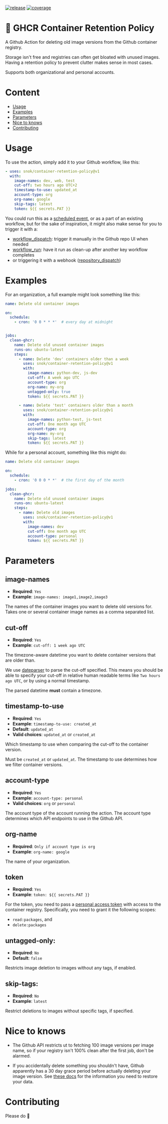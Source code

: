 [![release](https://img.shields.io/github/v/release/snok/container-retention-policy)](https://github.com/snok/container-retention-policy/releases/latest)
[![coverage](https://codecov.io/gh/snok/drf-openapi-tester/branch/master/graph/badge.svg)](https://codecov.io/gh/snok/container-retention-policy)

# 📘 GHCR Container Retention Policy

A Github Action for deleting old image versions from the Github container registry.

Storage isn't free and registries can often get bloated with unused images. Having a retention policy to prevent clutter
makes sense in most cases.

Supports both organizational and personal accounts.

# Content

- [Usage](#usage)
- [Examples](#examples)
- [Parameters](#parameters)
- [Nice to knows](#nice-to-knows)
- [Contributing](#contributing)

# Usage

To use the action, simply add it to your Github workflow, like this:

```yaml
- uses: snok/container-retention-policy@v1
  with:
    image-names: dev, web, test
    cut-off: two hours ago UTC+2
    timestamp-to-use: updated_at
    account-type: org
    org-name: google
    skip-tags: latest
    token: ${{ secrets.PAT }}
```

You could run this as
a [scheduled event](https://docs.github.com/en/actions/reference/events-that-trigger-workflows#schedule), or as a part
of an existing workflow, but for the sake of inspiration, it might also make sense for you to trigger it with a:

- [workflow_dispatch](https://docs.github.com/en/actions/reference/events-that-trigger-workflows#workflow_dispatch):
  trigger it manually in the Github repo UI when needed
- [workflow_run](https://docs.github.com/en/actions/reference/events-that-trigger-workflows#workflow_run): have it run
  as clean-up after another key workflow completes
- or triggering it with a
  webhook ([repository_dispatch](https://docs.github.com/en/actions/reference/events-that-trigger-workflows#repository_dispatch))

# Examples

For an organization, a full example might look something like this:

```yaml
name: Delete old container images

on:
  schedule:
    - cron: '0 0 * * *'  # every day at midnight


jobs:
  clean-ghcr:
    name: Delete old unused container images
    runs-on: ubuntu-latest
    steps:
      - name: Delete 'dev' containers older than a week
        uses: snok/container-retention-policy@v1
        with:
          image-names: python-dev, js-dev
          cut-off: A week ago UTC
          account-type: org
          org-name: my-org
          untagged-only: true
          token: ${{ secrets.PAT }}

      - name: Delete 'test' containers older than a month
        uses: snok/container-retention-policy@v1
        with:
          image-names: python-test, js-test
          cut-off: One month ago UTC
          account-type: org
          org-name: my-org
          skip-tags: latest
          token: ${{ secrets.PAT }}
```

While for a personal account, something like this might do:

```yaml
name: Delete old container images

on:
  schedule:
    - cron: '0 0 0 * *'  # the first day of the month

jobs:
  clean-ghcr:
    name: Delete old unused container images
    runs-on: ubuntu-latest
    steps:
      - name: Delete old images
        uses: snok/container-retention-policy@v1
        with:
          image-names: dev
          cut-off: One month ago UTC
          account-type: personal
          token: ${{ secrets.PAT }}
```

# Parameters

## image-names

* **Required**: `Yes`
* **Example**: `image-names: image1,image2,image3`

The names of the container images you want to delete old versions for. Takes one or several container image names as a
comma separated list.

## cut-off

* **Required**: `Yes`
* **Example**: `cut-off: 1 week ago UTC`

The timezone-aware datetime you want to delete container versions that are older than.

We use [dateparser](https://dateparser.readthedocs.io/en/latest/) to parse the cut-off specified. This means you should
be able to specify your cut-off in relative human readable terms like `Two hours ago UTC`, or by using a normal
timestamp.

The parsed datetime **must** contain a timezone.

## timestamp-to-use

* **Required**: `Yes`
* **Example**: `timestamp-to-use: created_at`
* **Default**: `updated_at`
* **Valid choices**: `updated_at` or `created_at`

Which timestamp to use when comparing the cut-off to the container version.

Must be `created_at` or `updated_at`. The timestamp to use determines how we filter container versions.

## account-type

* **Required**: `Yes`
* **Example**: `account-type: personal`
* **Valid choices**: `org` or `personal`

The account type of the account running the action. The account type determines which API endpoints to use in the Github
API.

## org-name

* **Required**: `Only if account type is org`
* **Example**: `org-name: google`

The name of your organization.

## token

* **Required**: `Yes`
* **Example**: `token: ${{ secrets.PAT }}`

For the token, you need to pass
a [personal access token](https://docs.github.com/en/github/authenticating-to-github/keeping-your-account-and-data-secure/creating-a-personal-access-token)
with access to the container registry. Specifically, you need to grant it the following scopes:

- `read:packages`, and
- `delete:packages`

## untagged-only:

* **Required**: `No`
* **Default**: `false`

Restricts image deletion to images without any tags, if enabled.


## skip-tags:

* **Required**: `No`
* **Example**: `latest`

Restrict deletions to images without specific tags, if specified.

# Nice to knows

* The Github API restricts ut to fetching 100 image versions per image name, so if your registry isn't 100% clean after
  the first job, don't be alarmed.

* If you accidentally delete something you shouldn't have, Github apparently has a 30 day grace period before actually
  deleting your image version.
  See [these docs](https://docs.github.com/en/rest/reference/packages#restore-package-version-for-an-organization)
  for the information you need to restore your data.

# Contributing

Please do 👏
